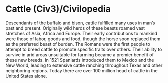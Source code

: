 # Cattle (Civ3)/Civilopedia

 
Descendants of the buffalo and bison, cattle fulfilled many uses in man’s past and present. Originally wild herds of these beasts roamed vast stretches of Asia, Africa and Europe. Their early contributions to mankind were those of labor, goods and food, though the horse soon replaced them as the preferred beast of burden. The Romans were the first people to attempt to breed cattle to promote specific traits over others. Their ability to survive in arid areas unsuitable for farming became a premier benefit of these new breeds. In 1521 Spaniards introduced them to Mexico and the New World, leading to extensive cattle ranching throughout Texas and other neighboring regions. Today there are over 100 million head of cattle in the United States alone.